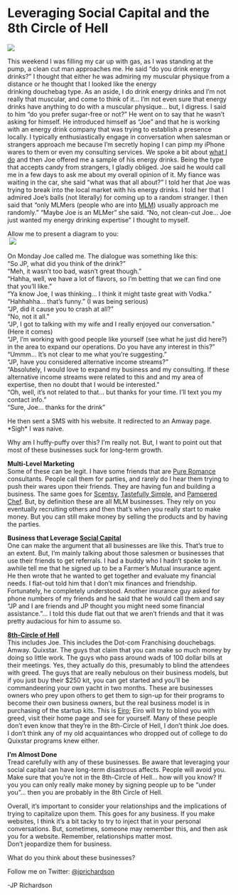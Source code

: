 <!--
id: 811177825
link: http://loudjet.com/a/leveraging-social-capital-eight-circle-of-hell
slug: leveraging-social-capital-eight-circle-of-hell
date: Wed Jul 14 2010 10:45:00 GMT-0500 (CDT)
publish: 2010-07-014
tags: 
-->


Leveraging Social Capital and the 8th Circle of Hell
====================================================

![](http://media.tumblr.com/tumblr_l5jzreATVb1qzbc4f.jpg)

This weekend I was filling my car up with gas, as I was standing at the
pump, a clean cut man approaches me. He said “do you drink energy
drinks?” I thought that either he was admiring my muscular physique from
a distance or he thought that I looked like the energy
drinking douchebag type. As an aside, I do drink energy drinks and I’m
not really that muscular, and come to think of it… I’m not even sure
that energy drinks have anything to do with a muscular physique… but, I
digress. I said to him “do you prefer sugar-free or not?” He went on to
say that he wasn’t asking for himself. He introduced himself as “Joe”
and that he is working with an energy drink company that was trying to
establish a presence locally. I typically enthusiastically engage in
conversation when salesman or strangers approach me because I’m secretly
hoping I can pimp my iPhone wares to them or even my consulting
services. We spoke a bit about [what I do](http://reflect7.com) and then
Joe offered me a sample of his energy drinks. Being the type that
accepts candy from strangers, I gladly obliged. Joe said he would call
me in a few days to ask me about my overall opinion of it. My fiance was
waiting in the car, she said “what was that all about?” I told her that
Joe was trying to break into the local market with his energy drinks. I
told her that I admired Joe’s balls (not literally) for coming up to a
random stranger. I then said that “only MLMers (people who are into
[MLM](http://en.wikipedia.org/wiki/Multi-level_marketing)) usually
approach me randomly.” “Maybe Joe is an MLMer” she said. “No, not
clean-cut Joe… Joe just wanted my energy drinking expertise” I thought
to myself.

Allow me to present a diagram to you:\
 ![](http://media.tumblr.com/tumblr_l5jz9nGNxY1qzbc4f.png)

On Monday Joe called me. The dialogue was something like this:\
“So JP, what did you think of the drink?”\
“Meh, it wasn’t too bad, wasn’t great though.”\
“Hahha, well, we have a lot of flavors, so I’m betting that we can find
one that you’ll like.”\
“Ya know Joe, I was thinking… I think it might taste great with Vodka.”\
“Hahhahha… that’s funny.” (I was being serious)\
“JP, did it cause you to crash at all?”\
“No, not it all.”\
“JP, I got to talking with my wife and I really enjoyed our
conversation.” (Here it comes)\
“JP, I’m working with good people like yourself (see what he just did
here?) in the area to expand our operations. Do you have any interest in
this?”\
“Ummm… It’s not clear to me what you’re suggesting.”\
“JP, have you considered alternative income streams?”\
“Absolutely, I would love to expand my business and my consulting. If
these alternative income streams were related to this and and my area of
expertise, then no doubt that I would be interested.”\
“Oh, well, it’s not related to that… but thanks for your time. I’ll text
you my contact info.”\
“Sure, Joe… thanks for the drink”

He then sent a SMS with his website. It redirected to an Amway page.
\*Sigh\* I was naive.

Why am I huffy-puffy over this? I’m really not. But, I want to point out
that most of these businesses suck for long-term growth.

**Multi-Level Marketing**\
Some of these can be legit. I have some friends that are [Pure
Romance](http://pureromance.com/) consultants. People call them for
parties, and rarely do I hear them trying to push their wares upon their
friends. They are having fun and building a business. The same goes for
[Scentsy](http://www.scentsy.net/en-us/index.aspx), [Tastefully
Simple](http://www.tastefullysimple.com/Cultures/en-US/), and [Pampered
Chef](http://www.pamperedchef.com/). But, by definition these are all
MLM businesses. They rely on you eventually recruiting others and then
that’s when you really start to make money. But you can still make money
by selling the products and by having the parties.

**Business that Leverage [Social
Capital](http://www.thesimpledollar.com/2009/12/19/personal-finance-101-what-is-social-capital/)**\
One can make the argument that all businesses are like this. That’s true
to an extent. But, I’m mainly talking about those salesmen or businesses
that use their friends to get referrals. I had a buddy who I hadn’t
spoke to in awhile tell me that he signed up to be a Farmer’s Mutual
insurance agent. He then wrote that he wanted to get together and
evaluate my financial needs. I flat-out told him that I don’t mix
finances and friendship. Fortunately, he completely understood. Another
insurance guy asked for phone numbers of my friends and he said that he
would call them and say “JP and I are friends and JP thought you might
need some financial assistance.”… I told this dude flat out that we
aren’t friends and that it was pretty audacious for him to assume so.

**[8th-Circle of Hell](http://en.wikipedia.org/wiki/Circles_of_hell)**\
This includes Joe. This includes the Dot-com Franchising douchebags.
Amway. Quixstar. The guys that claim that you can make so much money by
doing so little work. The guys who pass around wads of 100 dollar bills
at their meetings. Yes, they actually do this, presumably to blind the
attendees with greed. The guys that are really nebulous on their
business models, but if you just buy their \$250 kit, you can get
started and you’ll be commandeering your own yacht in two months. These
are businesses owners who prey upon others to get them to sign-up for
their programs to become their own business owners, but the real
business model is in purchasing of the startup kits. This is
[Eiro](http://www.eiro.com/); Eiro will try to blind you with greed,
visit their home page and see for yourself. Many of these people don’t
even know that they’re in the 8th-Circle of Hell, I don’t think Joe
does. I don’t think any of my old acquaintances who dropped out of
college to do Quixstar programs knew either.

**I’m Almost Done**\
Tread carefully with any of these businesses. Be aware that leveraging
your social capital can have long-term disastrous affects. People will
avoid you. Make sure that you’re not in the 8th-Circle of Hell… how will
you know? If you you can only really make money by signing people up to
be “under you”… then you are probably in the 8th Circle of Hell.

Overall, it’s important to consider your relationships and the
implications of trying to capitalize upon them. This goes for any
business. If you make websites, I think it’s a bit tacky to try to
inject that in your personal conversations. But, sometimes, someone may
remember this, and then ask you for a website. Remember, relationships
matter most. Don’t jeopardize them for business.

What do you think about these businesses?

Follow me on Twitter: [@jprichardson](http://twitter.com/jprichardson)

-JP Richardson

